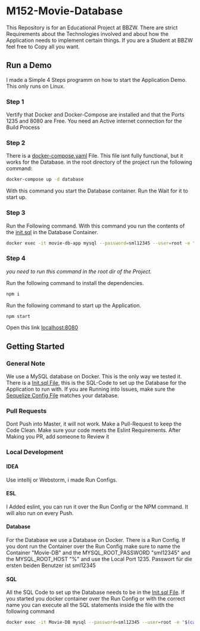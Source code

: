 # M152-Movie-Database
This Repository is for an Educational Project at BBZW. There are strict Requirements about the Technologies involved and about how the Application needs to implement certain things. If you are a Student at BBZW feel free to Copy all you want.


## Run a Demo
I made a Simple 4 Steps programm on how to start the Application Demo. This only runs on Linux.
### Step 1
Vertify that Docker and Docker-Compose are installed and that the Ports 1235 and 8080 are Free. You need an Active internet connection for the Build Process
### Step 2
There is a [docker-compose.yaml](docker-compose.yaml) File. This file isnt fully functional, but it works for the Database.
in the root directory of the project run the following command:
``` bash
docker-compose up -d database
```
With this command you start the Database container.
Run the  Wait for it to start up.
### Step 3
Run the Following command. With this command you run the contents of the [init.sql](init.sql) in the Database Container.
``` bash
docker exec -it movie-db-app mysql --password=sml12345 --user=root -e "$(cat init.sql)"
```
### Step 4
_you need to run this command in the root dir of the Project._ 

Run the following command to install the dependencies.
``` bash
npm i
```
Run the following command to start up the Application.
``` bash
npm start
```
Open this link [localhost:8080](http://localhost:8080)

## Getting Started

### General Note
We use a MySQL database on Docker. This is the only way we tested it. There is a [Init.sql File](init.sql), this is the SQL-Code to set up the Database for the Application to run with. If you are Running into Issues, make sure the [Sequelize Config File](config/sequelize.js) matches your database.

### Pull Requests
Dont Push into Master, it will not work.
Make a Pull-Request to keep the Code Clean.
Make sure your code meets the Eslint Requirements.
After Making you PR, add someone to Review it


### Local Development

#### IDEA
Use intellij or Webstorm, i made Run Configs.

#### ESL
I Added eslint, you can run it over the Run Config or the NPM command.
It will also run on every Push.

#### Database 
For the Database we use a Database on Docker. There is a Run Config.
If you dont run the Container over the Run Config make sure to name the Container "Movie-DB" and
the MYSQL_ROOT_PASSWORD "sml12345" and the MYSQL_ROOT_HOST "%" and use the Local Port 1235.
Passwort für die ersten beiden Benutzer ist sml12345


#### SQL
All the SQL Code to set up the Database needs to be in the [Init.sql File](init.sql).
If you started you docker container over the Run Config or with the correct name you can execute all the SQL statements inside the file with the following command

``` bash
docker exec -it Movie-DB mysql --password=sml12345 --user=root -e "$(cat init.sql)"
```
